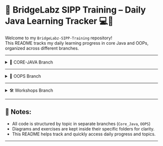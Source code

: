 # 🧠 BridgeLabz SIPP Training – Daily Java Learning Tracker 💻📘

Welcome to my `BridgeLabz-SIPP-Training` repository!  
This README tracks my daily learning progress in core Java and OOPs, organized across different branches.

---

<details>
  <summary>📂 CORE-JAVA Branch</summary>

  <br>

📅 **09/06/25 (Mon)** – _Day 1: Java Basics_  
🔹 Topics: Java introduction, JDK vs JRE vs JVM, writing the first program, variables, and data types  
🔗 [View Code](https://github.com/PD-001/BridgeLabz-SIPP-Training/tree/Core_Java/ProgrammingElements)

📅 **10/06/25 (Tue)** – _Day 2: Operators & Type Systems_  
🔹 Topics: Arithmetic, logical, relational, and bitwise operators; type casting and expression rules  
🔗 [View Code](https://github.com/PD-001/BridgeLabz-SIPP-Training/tree/Core_Java/ProgrammingElements)

📅 **11/06/25 (Wed)** – _Day 3: Control Statements_  
🔹 Topics: Decision making with if-else, switch; looping with for, while, do-while  
🔗 [View Code](https://github.com/PD-001/BridgeLabz-SIPP-Training/tree/Core_Java/ControlFlow)

📅 **12/06/25 (Thu)** – _Day 4: Arrays in Java_  
🔹 Topics: One-dimensional and two-dimensional arrays, traversal, sorting, and searching  
🔗 [View Code](https://github.com/PD-001/BridgeLabz-SIPP-Training/tree/Core_Java/Arrays)

📅 **13/06/25 (Fri)** – _Day 5: Methods and Functions_  
🔹 Topics: Writing reusable methods, overloading, argument passing, and real-world examples  
🔗 [View Code](https://github.com/PD-001/BridgeLabz-SIPP-Training/tree/Core_Java/Methods)

📅 **16/06/25 (Mon)** – _Day 6: Java Strings – Basics_  
🔹 Topics: String class methods, string comparison, immutability, and character access  
🔗 [View Code](https://github.com/PD-001/BridgeLabz-SIPP-Training/tree/Core_Java/Strings)

📅 **17–18/06/25 (Tue–Wed)** – _Day 7: Built-in Java Utilities_  
🔹 Topics: Math functions, Arrays class, and an intro to Collections  
🔗 [View Code](https://github.com/PD-001/BridgeLabz-SIPP-Training/tree/Core_Java/Strings/BuiltInFunctions)

📅 **19/06/25 (Thu)** – _Day 8: String Handling Deep Dive_  
🔹 Topics: StringBuilder vs StringBuffer, mutable strings, performance comparison, string reversal  
🔗 [View Code](https://github.com/PD-001/BridgeLabz-SIPP-Training/tree/Core_Java/Strings)

</details>

---

<details>
  <summary>🧱 OOPS Branch</summary>

  <br>

📅 **20/06/25 (Fri)** – _Day 1: Objects & Class Modeling_  
🔹 Topics: Class definitions, object instantiation, encapsulation, and modeling real-world entities  
🔗 [View Code](https://github.com/PD-001/BridgeLabz-SIPP-Training/tree/OOPS/com/bridgelab_oops)

📅 **23/06/25 (Mon)** – _Day 2: Constructors & Access Control_  
🔹 Topics: Constructor types, this keyword, static vs instance variables, access levels  
🔗 [View Code](https://github.com/PD-001/BridgeLabz-SIPP-Training/tree/OOPS/com/bridgelab_oops_part2)

📅 **24/06/25 (Tue)** – _Day 3: Important Java Keywords_  
🔹 Topics: Hands-on with `static`, `final`, `this`, and `instanceof` with examples  
🔗 [View Code](https://github.com/PD-001/BridgeLabz-SIPP-Training/tree/OOPS/com/bridgelab_oops_part3)

📅 **25/06/25 (Tue)** – _Day 4: UML & Object-Oriented Design_  
🔹 Topics: Class diagrams, association, aggregation, composition, and system modeling  
🔗 [View Code](https://github.com/PD-001/BridgeLabz-SIPP-Training/tree/OOPS/com/bridgelab_oop_objectmodelling)

</details>

---

<details>
  <summary>🛠️ Workshops Branch</summary>

  <br>

📅 **27/06/25 (Fri)** – _Day 1: Questions on OOPS_  
🔗 [View Code](https://github.com/PD-001/BridgeLabz-SIPP-Training/tree/Workshops)

📅 **28/06/25 (Sat)** – _Day 2: Questions on OOPS_  
🔗 [View Code](https://github.com/PD-001/BridgeLabz-SIPP-Training/tree/Workshops)

</details>

---

## 📝 Notes:

- All code is structured by topic in separate branches (`Core_Java`, `OOPS`)
- Diagrams and exercises are kept inside their specific folders for clarity.
- This README helps track and quickly access daily progress and topics.

---
